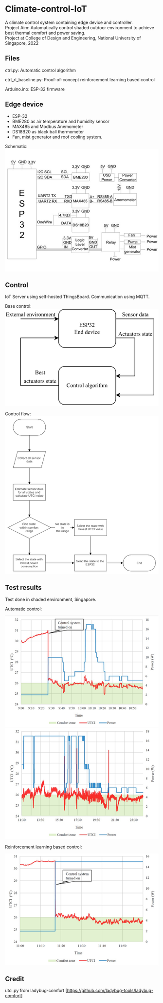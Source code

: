 # Climate-control-IoT

A climate control system containing edge device and controller.  
Project Aim: Automatically control shaded outdoor environment to achieve best thermal comfort and power saving.  
Project at College of Design and Engineering, National University of Singapore, 2022

## Files

ctrl.py: Automatic control algorithm  

ctrl_rl_baseline.py: Proof-of-concept reinforcement learning based control

Arduino.ino: ESP-32 firmware  

## Edge device

* ESP-32
* BME280 as air temperature and humidity sensor
* MAX485 and Modbus Anemometer
* DS18B20 as black ball thermometer
* Fan, mist generator and roof cooling system.

Schematic:  
![Schematic](image/schematic.jpg)

## Control

IoT Server using self-hosted ThingsBoard. Communication using MQTT.

Base control:  
![Base control](image/base-control.svg)

Control flow:  
![Control flow](image/control-flow.svg)

## Test results

Test done in shaded environment, Singapore.

Automatic control:  

![result1](image/result1.jpg)![result2](image/result2.jpg)

Reinforcement learning based control:

![result-rl](image/result-rl.jpg)

## Credit

utci.py from ladybug-comfort [https://github.com/ladybug-tools/ladybug-comfort]
